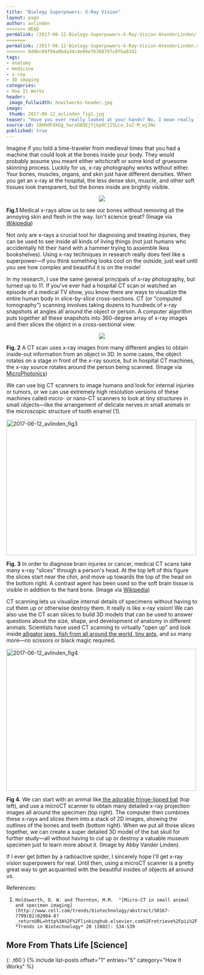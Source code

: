 ```yaml
---
title: "Biology Superpowers: X-Ray Vision"
layout: page
author: avlinden
<<<<<<< HEAD
permalink: /2017-06-12-Biology-Superpowers-X-Ray-Vision-AVanderLinden/
=======
permalink: /2017-06-12-Biology-Superpowers-X-Ray-Vision-AVanderLinden.md/
>>>>>>> 8d4bc04f94a0bda34c4e89ef6388797c8fba0342
tags:
- anatomy
- medicine
- x-ray
- 3D imaging
categories:
- How It Works
header:
 image_fullwidth: howitworks-header.jpg
image:
 thumb: 2017-06-12_avlinden_fig1.jpg
teaser: "Have you ever really looked at your hands? No, I mean really looked at them? Without all the skin and stuff in the way?"
source-id: 18HHdFdXGg_SwrxD8OEjYjbp0CjI5LLw_IoZ-M_wj2Ns
published: true
---
```

Imagine if you told a time-traveler from medieval times that you had a machine that could look at the bones inside your body. They would probably assume you meant either witchcraft or some kind of gruesome skinning process. Luckily for us, x-ray photography works without either. Your bones, muscles, organs, and skin just have different densities. When you get an x-ray at the hospital, the less dense skin, muscle, and other soft tissues look transparent, but the bones inside are brightly visible.

 

 <div style="text-align:center"><img src ="https://upload.wikimedia.org/wikipedia/commons/7/78/Medical_X-Ray_imaging_OPC06_nevit.jpg"/></div>

 

**Fig.1** Medical x-rays allow us to see our bones without removing all the annoying skin and flesh in the way. Isn't science great? (Image via [Wikipedia](https://upload.wikimedia.org/wikipedia/commons/7/78/Medical_X-Ray_imaging_OPC06_nevit.jpg))

 

Not only are x-rays a crucial tool for diagnosing and treating injuries, they can be used to see inside all kinds of living things (not just humans who accidentally hit their hand with a hammer trying to assemble Ikea bookshelves). Using x-ray techniques in research really does feel like a superpower—if you think something looks cool on the outside, just wait until you see how complex and beautiful it is on the inside!

 

In my research, I use the same general principals of x-ray photography, but turned up to 11. If you've ever had a hospital CT scan or watched an episode of a medical TV show, you know there are ways to visualize the entire human body in slice-by-slice cross-sections. CT (or "computed tomography") scanning involves taking dozens to hundreds of x-ray snapshots at angles all around the object or person. A computer algorithm puts together all these snapshots into 360-degree array of x-ray images and then slices the object in a cross-sectional view.

 

  <div style="text-align:center"><img src ="http://www.microphotonics.com/wp-content/uploads/2015/05/micro-CT-x-ray-source-schematic.png"/></div>

**Fig. 2** A CT scan uses x-ray images from many different angles to obtain inside-out information from an object in 3D. In some cases, the object rotates on a stage in front of the x-ray source, but in hospital CT machines, the x-ray source rotates around the person being scanned. (Image via [MicroPhotonics](http://www.microphotonics.com/wp-content/uploads/2015/05/micro-CT-x-ray-source-schematic.png))

 

We can use big CT scanners to image humans and look for internal injuries or tumors, or we can use extremely high resolution versions of these machines called micro- or nano-CT scanners to look at tiny structures in small objects—like the arrangement of delicate nerves in small animals or the microscopic structure of tooth enamel [1].

 
<a data-flickr-embed="true"  href="https://www.flickr.com/photos/139839751@N06/35247969145/in/dateposted-friend/" title="2017-06-12_avlinden_fig3"><img src="https://c1.staticflickr.com/5/4276/35247969145_a2f0effae0.jpg" width="500" height="356" alt="2017-06-12_avlinden_fig3"></a><script async src="//embedr.flickr.com/assets/client-code.js" charset="utf-8"></script>

**Fig. 3** In order to diagnose brain injuries or cancer, medical CT scans take many x-ray "slices" through a person's head. At the top left of this figure the slices start near the chin, and move up towards the top of the head on the bottom right. A contrast agent has been used so the soft brain tissue is visible in addition to the hard bone. (Image via [Wikipedia](https://upload.wikimedia.org/wikipedia/commons/5/50/Computed_tomography_of_human_brain_-_large.png))

 

CT scanning lets us visualize internal details of specimens without having to cut them up or otherwise destroy them. It really is like x-ray vision! We can also use the CT scan slices to build 3D models that can be used to answer questions about the size, shape, and development of anatomy in different animals. Scientists have used CT scanning to virtually "open up" and look inside[ alligator jaws](http://journals.plos.org/plosone/article?id=10.1371/journal.pone.0062806),[ fish from all around the world](http://news.nationalgeographic.com/2016/07/ct-scan-fish-digitize-x-ray-ocean-world-sea-river-lake/),[ tiny ants](http://arilab.unit.oist.jp/), and so many more—no scissors or black magic required.

<a data-flickr-embed="true"  href="https://www.flickr.com/photos/139839751@N06/35247968345/in/dateposted-friend/" title="2017-06-12_avlinden_fig4"><img src="https://c1.staticflickr.com/5/4232/35247968345_c5e2f1efb1.jpg" width="500" height="373" alt="2017-06-12_avlinden_fig4"></a><script async src="//embedr.flickr.com/assets/client-code.js" charset="utf-8"></script>

**Fig 4.** We can start with an animal like[ the adorable fringe-lipped bat](http://thatslifesci.com.s3-website-us-east-1.amazonaws.com/2016-07-25-what-happened-to-your-nose-avanderlinden/) (top left), and use a microCT scanner to obtain many detailed x-ray projection images all around the specimen (top right). The computer then combines these x-rays and slices them into a stack of 2D images, showing the outlines of the bones and teeth (bottom right). When we put all those slices together, we can create a super detailed 3D model of the bat skull for further study—all without having to cut up or destroy a valuable museum specimen just to learn more about it. (Image by Abby Vander Linden).

 

If I ever get bitten by a radioactive spider, I sincerely hope I'll get x-ray vision superpowers for real. Until then, using a microCT scanner is a pretty great way to get acquainted with the beautiful insides of objects all around us.

 

References:

 

1.     Holdsworth, D. W. and Thornton, M.M.  "[Micro-CT in small animal and specimen imaging](http://www.cell.com/trends/biotechnology/abstract/S0167-7799(02)02004-8?_returnURL=http%3A%2F%2Flinkinghub.elsevier.com%2Fretrieve%2Fpii%2FS0167779902020048%3Fshowall%3Dtrue)." *Trends in Biotechnology* 20 (2002): S34-S39

 
## More From Thats Life [Science]
{: .t60 }
{% include list-posts offset="1" entries="5" category="How It Works" %}
